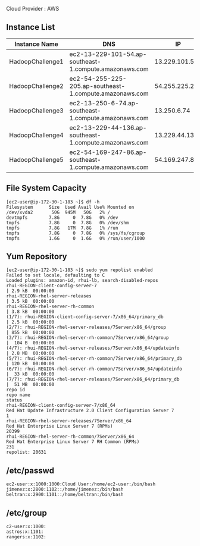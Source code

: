 Cloud Provider : AWS

## Instance List
|Instance Name | DNS | IP| OS |
|------|----|----|---|
|HadoopChallenge1|ec2-13-229-101-54.ap-southeast-1.compute.amazonaws.com|13.229.101.54| Redhat 7.5|
|HadoopChallenge2|ec2-54-255-225-205.ap-southeast-1.compute.amazonaws.com|54.255.225.205| Redhat 7.5|
|HadoopChallenge3|ec2-13-250-6-74.ap-southeast-1.compute.amazonaws.com|13.250.6.74| Redhat 7.5|
|HadoopChallenge4|ec2-13-229-44-136.ap-southeast-1.compute.amazonaws.com|13.229.44.136| Redhat 7.5|
|HadoopChallenge5|ec2-54-169-247-86.ap-southeast-1.compute.amazonaws.com|54.169.247.86| Redhat 7.5|

## File System Capacity
```
[ec2-user@ip-172-30-1-183 ~]$ df -h
Filesystem      Size  Used Avail Use% Mounted on
/dev/xvda2       50G  945M   50G   2% /
devtmpfs        7.8G     0  7.8G   0% /dev
tmpfs           7.8G     0  7.8G   0% /dev/shm
tmpfs           7.8G   17M  7.8G   1% /run
tmpfs           7.8G     0  7.8G   0% /sys/fs/cgroup
tmpfs           1.6G     0  1.6G   0% /run/user/1000
```

## Yum Repository

```
[ec2-user@ip-172-30-1-183 ~]$ sudo yum repolist enabled
Failed to set locale, defaulting to C
Loaded plugins: amazon-id, rhui-lb, search-disabled-repos
rhui-REGION-client-config-server-7                                                                                                                                   | 2.9 kB  00:00:00     
rhui-REGION-rhel-server-releases                                                                                                                                     | 3.5 kB  00:00:00     
rhui-REGION-rhel-server-rh-common                                                                                                                                    | 3.8 kB  00:00:00     
(1/7): rhui-REGION-client-config-server-7/x86_64/primary_db                                                                                                          | 2.5 kB  00:00:00     
(2/7): rhui-REGION-rhel-server-releases/7Server/x86_64/group                                                                                                         | 855 kB  00:00:00     
(3/7): rhui-REGION-rhel-server-rh-common/7Server/x86_64/group                                                                                                        |  104 B  00:00:00     
(4/7): rhui-REGION-rhel-server-releases/7Server/x86_64/updateinfo                                                                                                    | 2.8 MB  00:00:00     
(5/7): rhui-REGION-rhel-server-rh-common/7Server/x86_64/primary_db                                                                                                   | 120 kB  00:00:00     
(6/7): rhui-REGION-rhel-server-rh-common/7Server/x86_64/updateinfo                                                                                                   |  33 kB  00:00:00     
(7/7): rhui-REGION-rhel-server-releases/7Server/x86_64/primary_db                                                                                                    |  51 MB  00:00:00     
repo id                                                                            repo name                                                                                          status
rhui-REGION-client-config-server-7/x86_64                                          Red Hat Update Infrastructure 2.0 Client Configuration Server 7                                        1
rhui-REGION-rhel-server-releases/7Server/x86_64                                    Red Hat Enterprise Linux Server 7 (RPMs)                                                           20399
rhui-REGION-rhel-server-rh-common/7Server/x86_64                                   Red Hat Enterprise Linux Server 7 RH Common (RPMs)                                                   231
repolist: 20631

```


## /etc/passwd

```
ec2-user:x:1000:1000:Cloud User:/home/ec2-user:/bin/bash
jimenez:x:2800:1102::/home/jimenez:/bin/bash
beltran:x:2900:1101::/home/beltran:/bin/bash
```

## /etc/group

```
c2-user:x:1000:
astros:x:1101:
rangers:x:1102:
```
